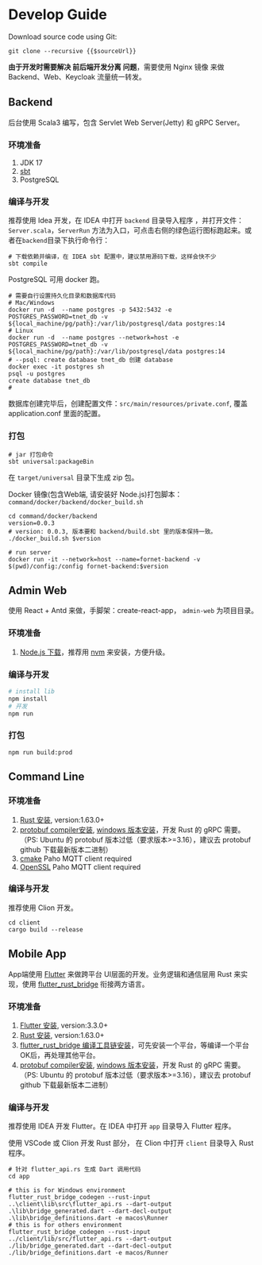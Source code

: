# Develop Guide
Download source code using Git:
```js-vue
git clone --recursive {{$sourceUrl}}
```

**由于开发时需要解决 前后端开发分离 问题**，需要使用 <a :href="${$sourceUrl}/command/docker/proxy">Nginx 镜像</a> 来做 Backend、Web、Keycloak 流量统一转发。
## Backend
后台使用 Scala3 编写，包含 Servlet Web Server(Jetty) 和 gRPC Server。 
### 环境准备
1. JDK 17
2. [sbt](https://www.scala-sbt.org/download.html)
3. PostgreSQL
### 编译与开发
推荐使用 Idea 开发，在 IDEA 中打开 `backend` 目录导入程序 ，并打开文件： `Server.scala`，`ServerRun` 方法为入口，可点击右侧的绿色运行图标跑起来。或者在`backend`目录下执行命令行：

```shell
# 下载依赖并编译，在 IDEA sbt 配置中，建议禁用源码下载，这样会快不少
sbt compile
```
PostgreSQL 可用 docker 跑。
```shell
# 需要自行设置持久化目录和数据库代码
# Mac/Windows
docker run -d  --name postgres -p 5432:5432 -e POSTGRES_PASSWORD=tnet_db -v ${local_machine/pg/path}:/var/lib/postgresql/data postgres:14
# Linux
docker run -d  --name postgres --network=host -e POSTGRES_PASSWORD=tnet_db -v ${local_machine/pg/path}:/var/lib/postgresql/data postgres:14
# --psql: create database tnet_db 创建 database 
docker exec -it postgres sh
psql -u postgres
create database tnet_db 
# 
```
数据库创建完毕后，创建配置文件：`src/main/resources/private.conf`, 覆盖 application.conf 里面的配置。

### 打包

```shell
# jar 打包命令
sbt universal:packageBin
```
在 `target/universal` 目录下生成 zip 包。

Docker 镜像(包含Web端, 请安装好 Node.js)打包脚本： `command/docker/backend/docker_build.sh`
```shell
cd command/docker/backend
version=0.0.3
# version: 0.0.3, 版本要和 backend/build.sbt 里的版本保持一致。
./docker_build.sh $version

# run server
docker run -it --network=host --name=fornet-backend -v $(pwd)/config:/config fornet-backend:$version
```


## Admin Web
使用 React + Antd 来做，手脚架：create-react-app， `admin-web` 为项目目录。
### 环境准备
1. [Node.js 下载](https://nodejs.org/en/download)，推荐用 [nvm](https://github.com/nvm-sh/nvm) 来安装，方便升级。

### 编译与开发
```sh
# install lib
npm install
# 开发
npm run
```


### 打包
```shell
npm run build:prod
```
## Command Line
### 环境准备
1. [Rust 安装](https://www.rust-lang.org/tools/install), version:1.63.0+
2. [protobuf compiler安装](https://github.com/hyperium/tonic#dependencies), [windows 版本安装](https://zhuanlan.zhihu.com/p/462221148)，开发 Rust 的 gRPC 需要。（PS: Ubuntu 的 protobuf 版本过低（要求版本>=3.16），建议去 protobuf github 下载最新版本二进制）
3. [cmake](https://cmake.org/) Paho MQTT client required
4. [OpenSSL](https://www.openssl.org/) Paho MQTT client required 

### 编译与开发
推荐使用 Clion 开发。
```shell
cd client
cargo build --release
```
## Mobile App
App端使用 [Flutter](https://flutter.dev/) 来做跨平台 UI层面的开发。业务逻辑和通信层用 Rust 来实现，使用 [flutter_rust_bridge](https://github.com/fzyzcjy/flutter_rust_bridge) 衔接两方语言。

### 环境准备
1. [Flutter 安装](https://docs.flutter.dev/get-started/install), version:3.3.0+
2. [Rust 安装](https://www.rust-lang.org/tools/install), version:1.63.0+
3. [flutter_rust_bridge 编译工具链安装](http://cjycode.com/flutter_rust_bridge/template/setup.html)，可先安装一个平台，等编译一个平台OK后，再处理其他平台。 
4. [protobuf compiler安装](https://github.com/hyperium/tonic#dependencies), [windows 版本安装](https://zhuanlan.zhihu.com/p/462221148)，开发 Rust 的 gRPC 需要。（PS: Ubuntu 的 protobuf 版本过低（要求版本>=3.16），建议去 protobuf github 下载最新版本二进制）
### 编译与开发
推荐使用 IDEA 开发 Flutter。在 IDEA 中打开 `app` 目录导入 Flutter 程序。

使用 VSCode 或 Clion 开发 Rust 部分， 在 Clion 中打开 `client` 目录导入 Rust 程序。

```shell
# 针对 flutter_api.rs 生成 Dart 调用代码
cd app

# this is for Windows environment
flutter_rust_bridge_codegen --rust-input ..\client\lib\src\flutter_api.rs --dart-output .\lib\bridge_generated.dart --dart-decl-output .\lib\bridge_definitions.dart -e macos\Runner
# this is for others environment
flutter_rust_bridge_codegen --rust-input ../client/lib/src/flutter_api.rs --dart-output ./lib/bridge_generated.dart --dart-decl-output ./lib/bridge_definitions.dart -e macos/Runner
```